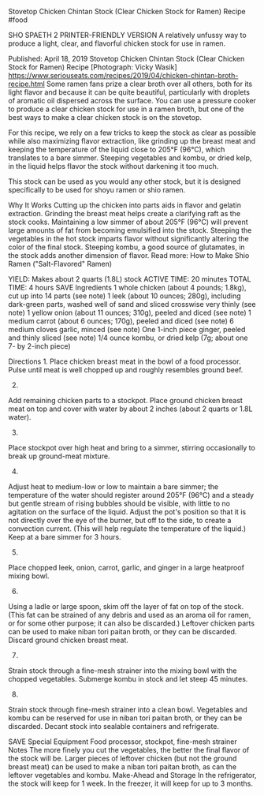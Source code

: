 Stovetop Chicken Chintan Stock (Clear Chicken Stock for Ramen) Recipe
#food 

SHO SPAETH
2     PRINTER-FRIENDLY VERSION
A relatively unfussy way to produce a light, clear, and flavorful chicken stock for use in ramen.

Published: April 18, 2019
Stovetop Chicken Chintan Stock (Clear Chicken Stock for Ramen) Recipe
[Photograph: Vicky Wasik]
https://www.seriouseats.com/recipes/2019/04/chicken-chintan-broth-recipe.html
Some ramen fans prize a clear broth over all others, both for its light flavor and because it can be quite beautiful, particularly with droplets of aromatic oil dispersed across the surface. You can use a pressure cooker to produce a clear chicken stock for use in a ramen broth, but one of the best ways to make a clear chicken stock is on the stovetop.

For this recipe, we rely on a few tricks to keep the stock as clear as possible while also maximizing flavor extraction, like grinding up the breast meat and keeping the temperature of the liquid close to 205°F (96°C), which translates to a bare simmer. Steeping vegetables and kombu, or dried kelp, in the liquid helps flavor the stock without darkening it too much.

This stock can be used as you would any other stock, but it is designed specifically to be used for shoyu ramen or shio ramen.

Why It Works
Cutting up the chicken into parts aids in flavor and gelatin extraction.
Grinding the breast meat helps create a clarifying raft as the stock cooks.
Maintaining a low simmer of about 205°F (96°C) will prevent large amounts of fat from becoming emulsified into the stock.
Steeping the vegetables in the hot stock imparts flavor without significantly altering the color of the final stock.
Steeping kombu, a good source of glutamates, in the stock adds another dimension of flavor.
Read more: How to Make Shio Ramen ("Salt-Flavored" Ramen)

YIELD:
Makes about 2 quarts (1.8L) stock
ACTIVE TIME:
20 minutes
TOTAL TIME:
4 hours
 SAVE
Ingredients
1 whole chicken (about 4 pounds; 1.8kg), cut up into 14 parts (see note)
1 leek (about 10 ounces; 280g), including dark-green parts, washed well of sand and sliced crosswise very thinly (see note)
1 yellow onion (about 11 ounces; 310g), peeled and diced (see note)
1 medium carrot (about 6 ounces; 170g), peeled and diced (see note)
6 medium cloves garlic, minced (see note)
One 1-inch piece ginger, peeled and thinly sliced (see note)
1/4 ounce kombu, or dried kelp (7g; about one 7- by 2-inch piece)

Directions
1.
Place chicken breast meat in the bowl of a food processor. Pulse until meat is well chopped up and roughly resembles ground beef.

2.
Add remaining chicken parts to a stockpot. Place ground chicken breast meat on top and cover with water by about 2 inches (about 2 quarts or 1.8L water).

3.
Place stockpot over high heat and bring to a simmer, stirring occasionally to break up ground-meat mixture.

4.
Adjust heat to medium-low or low to maintain a bare simmer; the temperature of the water should register around 205°F (96°C) and a steady but gentle stream of rising bubbles should be visible, with little to no agitation on the surface of the liquid. Adjust the pot's position so that it is not directly over the eye of the burner, but off to the side, to create a convection current. (This will help regulate the temperature of the liquid.) Keep at a bare simmer for 3 hours.

5.
Place chopped leek, onion, carrot, garlic, and ginger in a large heatproof mixing bowl.

6.
Using a ladle or large spoon, skim off the layer of fat on top of the stock. (This fat can be strained of any debris and used as an aroma oil for ramen, or for some other purpose; it can also be discarded.) Leftover chicken parts can be used to make niban tori paitan broth, or they can be discarded. Discard ground chicken breast meat.

7.
Strain stock through a fine-mesh strainer into the mixing bowl with the chopped vegetables. Submerge kombu in stock and let steep 45 minutes.

8.
Strain stock through fine-mesh strainer into a clean bowl. Vegetables and kombu can be reserved for use in niban tori paitan broth, or they can be discarded. Decant stock into sealable containers and refrigerate.

 SAVE
Special Equipment
Food processor, stockpot, fine-mesh strainer
Notes
The more finely you cut the vegetables, the better the final flavor of the stock will be. Larger pieces of leftover chicken (but not the ground breast meat) can be used to make a niban tori paitan broth, as can the leftover vegetables and kombu.
Make-Ahead and Storage
In the refrigerator, the stock will keep for 1 week. In the freezer, it will keep for up to 3 months.